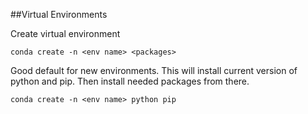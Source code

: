 
##Virtual Environments

Create virtual environment

`conda create -n <env name> <packages>`

Good default for new environments. This will install current version of python and pip. Then install needed packages from there.

`conda create -n <env name> python pip`


  
  
